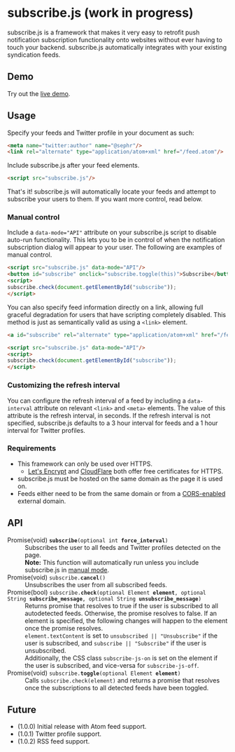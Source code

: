 subscribe.js (work in progress)
============

subscribe.js is a framework that makes it very easy to retrofit push notification subscription functionality onto websites without ever having to touch your backend. subscribe.js automatically integrates with your existing syndication feeds.


Demo
----

Try out the [live demo](https://eligrey.com/demos/subscribe.js/).

Usage
-----

Specify your feeds and Twitter profile in your document as such:

```html
<meta name="twitter:author" name="@sephr"/>
<link rel="alternate" type="application/atom+xml" href="/feed.atom"/>
```

Include subscribe.js after your feed elements. 

```html
<script src="subscribe.js"/>
```

That's it! subscribe.js will automatically locate your feeds and attempt to subscribe your users to them. If you want more control, read below.

### Manual control

Include a `data-mode="API"` attribute on your subscribe.js script to disable auto-run functionality. This lets you to be in control of when the notification subscription dialog will appear to your user. The following are examples of manual control.


```html
<script src="subscribe.js" data-mode="API"/>
<button id="subscribe" onclick="subscribe.toggle(this)">Subscribe</button>
<script>
subscribe.check(document.getElementById("subscribe"));
</script>
```

You can also specify feed information directly on a link, allowing full graceful degradation for users that have scripting completely disabled. This method is just as semantically valid as using a `<link>` element.

```html
<a id="subscribe" rel="alternate" type="application/atom+xml" href="/feed.atom" onclick="subscribe.toggle(this)">Subscribe</a>

<script src="subscribe.js" data-mode="API"/>
<script>
subscribe.check(document.getElementById("subscribe"));
</script>
```

### Customizing the refresh interval

You can configure the refresh interval of a feed by including a `data-interval` attribute on relevant `<link>` and `<meta>` elements. The value of this attribute is the refresh interval, in seconds. If the refresh interval is not specified, subscribe.js defaults to a 3 hour interval for feeds and a 1 hour interval for Twitter profiles.

### Requirements

* This framework can only be used over HTTPS.
    * [Let's Encrypt](https://letsencrypt.org/getting-started/) and [CloudFlare](https://www.cloudflare.com/) both offer free certificates for HTTPS.
* subscribe.js must be hosted on the same domain as the page it is used on.
* Feeds either need to be from the same domain or from a [CORS-enabled](https://developer.mozilla.org/en-US/docs/Web/HTTP/Access_control_CORS) external domain.


API
---

<dl>
	<dt>Promise(void) <code><strong>subscribe</strong>(optional int <strong>force_interval</strong>)</code></dt>
	<dd>
	Subscribes the user to all feeds and Twitter profiles detected on the page.
	<br/><strong>Note:</strong> This function will automatically run unless you include subscribe.js in <a href="https://purl.eligrey.com/github/subscribe.js/blob/master/README.md#manual-control">manual mode</a>.
	</dd>
	<!--
	<dt><code><strong>subscribe</strong>(Feed {String <strong>uri</strong>, int <strong>interval</strong>} [, Feed feed-n])</code></dt>
	<dd>
	Subscribes the user to all feeds and Twitter profiles specified.
	</dd>
	-->
	<dt>Promise(void) <code>subscribe.<strong>cancel</strong>()</code></dt>
	<dd>
	Unsubscribes the user from all subscribed feeds.
	</dd>
	<dt>Promise(bool) <code>subscribe.<strong>check</strong>(optional Element <strong>element</strong>, optional String <strong>subscribe_message</strong>, optional String <strong>unsubscribe_message</strong>)</code></dt>
	<dd>
	Returns promise that resolves to true if the user is subscribed to all autodetected feeds. Otherwise, the promise resolves to false. If an element is specified, the following changes will happen to the element once the promise resolves.
	<br/><code>element.textContent</code> is set to <code>unsubscribed || "Unsubscribe"</code> if the user is subscribed, and <code>subscribe || "Subscribe"</code> if the user is unsubscribed.
	<br/>Additionally, the CSS class <code>subscribe-js-on</code> is set on the element if the user is subscribed, and vice-versa for <code>subscribe-js-off</code>.
	</dd>
	<dt>Promise(void) <code>subscribe.<strong>toggle</strong>(optional Element <strong>element</strong>)</code></dt>
	<dd>
	Calls <code>subscribe.check(element)</code> and returns a promise that resolves once the subscriptions to all detected feeds have been toggled.
	</dd>
</dl>


Future
------

* (1.0.0) Initial release with Atom feed support.
* (1.0.1) Twitter profile support.
* (1.0.2) RSS feed support.